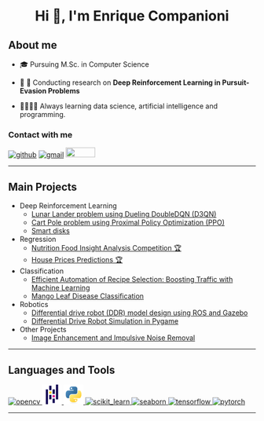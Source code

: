 <h1 align="center">Hi 👋, I'm Enrique Companioni</h1>

**<h2>About me</h2>**
 
- 🎓 Pursuing M.Sc. in Computer Science
  
- 🤖 🤖 Conducting research on **Deep Reinforcement Learning in Pursuit-Evasion Problems**

- 📖👨🏻‍💻 Always learning data science, artificial intelligence and programming.

**<h3>Contact with me</h3>**

[![github](https://img.shields.io/badge/-LinkedIn-blue?style=flat-square&logo=Linkedin&logoColor=white)](https://www.linkedin.com/in/enrique-companioni/)
[![gmail](https://img.shields.io/badge/-Gmail-c14438?style=flat-square&logo=Gmail&logoColor=white)](mailto:enriquecompanionidev@gmail.com)
<a href="https://www.kaggle.com/enriquecompanioni">
  <img src="https://www.dataapplab.com/wp-content/uploads/2017/06/kaggle-logo-gray-300.png" width="60px" height="20px">
</a>

<hr />

**<h2>Main Projects</h2>**
- Deep Reinforcement Learning
  * [Lunar Lander problem using Dueling DoubleDQN (D3QN)](https://github.com/EnriqManComp/Lunar-Lander-DRL-Dueling-DoubleDQN)
  * [Cart Pole problem using Proximal Policy Optimization (PPO)](https://github.com/EnriqManComp/Deep-Reinforcement-Learning-Algorithm/tree/master/PPO)
  * [Smart disks](https://github.com/EnriqManComp/smart-disks)
- Regression
  * [Nutrition Food Insight Analysis Competition 🏆](https://github.com/EnriqManComp/Nutrition-Food-Insight-Analysis-Competition)
  * [House Prices Predictions 🏆](https://github.com/EnriqManComp/kaggle-competitions.git)
- Classification
  * [Efficient Automation of Recipe Selection: Boosting Traffic with Machine Learning](https://github.com/EnriqManComp/Efficient-Automation-of-Recipe-Selection-Boosting-Traffic-with-Machine-Learning)
  * [Mango Leaf Disease Classification](https://github.com/EnriqManComp/Mango-Leaf-Disease-Classification)
- Robotics
  * [Differential drive robot (DDR) model design using ROS and Gazebo](https://github.com/EnriqManComp/differential-drive-robot-model-ros-gazebo)
  * [Differential Drive Robot Simulation in Pygame](https://github.com/EnriqManComp/Differential-Drive-Robot-Simulation-in-Pygame)
- Other Projects
  * [Image Enhancement and Impulsive Noise Removal](https://github.com/EnriqManComp/image-enhancement-and-impulsive-noise-removal)
<hr />

**<h2>Languages and Tools</h2>**

<p align="left">
  <a href="https://opencv.org/" target="_blank" rel="noreferrer"> <img src="https://www.vectorlogo.zone/logos/opencv/opencv-icon.svg" alt="opencv" width="40" height="40"/> </a>
  <a href="https://pandas.pydata.org/" target="_blank" rel="noreferrer"> <img src="https://raw.githubusercontent.com/devicons/devicon/2ae2a900d2f041da66e950e4d48052658d850630/icons/pandas/pandas-original.svg" alt="pandas" width="40" height="40"/> </a>
  <a href="https://www.python.org" target="_blank" rel="noreferrer"> <img src="https://raw.githubusercontent.com/devicons/devicon/master/icons/python/python-original.svg" alt="python" width="40" height="40"/> </a>
  <a href="https://scikit-learn.org/" target="_blank" rel="noreferrer"> <img src="https://upload.wikimedia.org/wikipedia/commons/0/05/Scikit_learn_logo_small.svg" alt="scikit_learn" width="40" height="40"/> </a>
  <a href="https://seaborn.pydata.org/" target="_blank" rel="noreferrer"> <img src="https://seaborn.pydata.org/_images/logo-mark-lightbg.svg" alt="seaborn" width="40" height="40"/> </a>
  <a href="https://www.tensorflow.org" target="_blank" rel="noreferrer"> <img src="https://www.vectorlogo.zone/logos/tensorflow/tensorflow-icon.svg" alt="tensorflow" width="40" height="40"/> </a>
  <a href="https://pytorch.org/" target="_blank" rel="noreferrer"> <img src="https://www.vectorlogo.zone/logos/pytorch/pytorch-icon.svg" alt="pytorch" width="40" height="40"/> </a>  
</p>

<hr />




